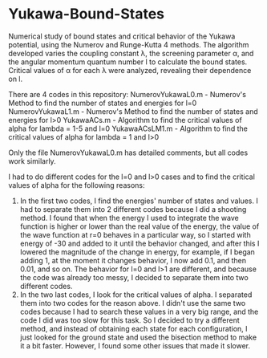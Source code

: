 # Yukawa-Bound-States
Numerical study of bound states and critical behavior of the Yukawa potential, using the Numerov and Runge-Kutta 4 methods. 
The algorithm developed varies the coupling constant λ, the screening parameter α, and the angular momentum quantum number l to calculate the bound states. Critical values of α for each λ were analyzed, revealing their dependence on l.

There are 4 codes in this repository:
  NumerovYukawaL0.m - Numerov's Method to find the number of states and energies for l=0
  NumerovYukawaL1.m - Numerov's Method to find the number of states and energies for l>0
  YukawaACs.m - Algorithm to find the critical values of alpha for lambda = 1-5 and l=0
  YukawaACsLM1.m - Algorithm to find the critical values of alpha for lambda = 1 and l>0

Only the file NumerovYukawaL0.m has detailed comments, but all codes work similarly.
  
I had to do different codes for the l=0 and l>0 cases and to find the critical values of alpha for the following reasons:
  1. In the first two codes, I find the energies' number of states and values. I had to separate them into 2 different codes because I did a shooting method. I found that when the energy I used to integrate the wave function is higher or lower than the real value of the energy, the value of the wave function at r=0 behaves in a particular way, so I started with energy of -30 and added to it until the behavior changed, and after this I lowered the magnitude of the change in energy, for example, if I began adding 1, at the moment it changes behavior, I now add 0.1, and then 0.01, and so on. The behavior for l=0 and l>1 are different, and because the code was already too messy, I decided to separate them into two different codes.
  2. In the two last codes, I look for the critical values of alpha. I separated them into two codes for the reason above. I didn't use the same two codes because I had to search these values in a very big range, and the code I did was too slow for this task. So I decided to try a different method, and instead of obtaining each state for each configuration, I just looked for the ground state and used the bisection method to make it a bit faster. However, I found some other issues that made it slower.
